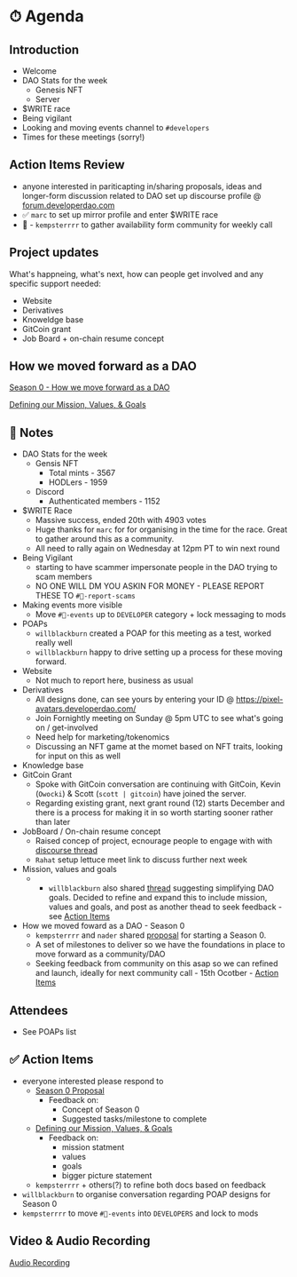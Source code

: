 # ⏱ Agenda

## Introduction

- Welcome
- DAO Stats for the week
  - Genesis NFT
  - Server
- $WRITE race
- Being vigilant
- Looking and moving events channel to `#developers`
- Times for these meetings (sorry!)

## Action Items Review

- anyone interested in pariticapting in/sharing proposals, ideas and longer-form
  discussion related to DAO set up discourse profile @
  [forum.developerdao.com](https://forum.developerdao.com/)
- ✅ `marc` to set up mirror profile and enter $WRITE race
- 🛑 - `kempsterrrr` to gather availability form community for weekly call

## Project updates

What's happneing, what's next, how can people get involved and any specific
support needed:

- Website
- Derivatives
- Knoweldge base
- GitCoin grant
- Job Board + on-chain resume concept

## How we moved forward as a DAO

[Season 0 - How we move forward as a DAO](https://forum.developerdao.com/t/how-we-move-forward-as-a-dao-seaon-0/56)

[Defining our Mission, Values, & Goals](https://forum.developerdao.com/t/defining-our-mission-values-goals/89)

## 📝 Notes

- DAO Stats for the week
  - Gensis NFT
    - Total mints - 3567
    - HODLers - 1959
  - Discord
    - Authenticated members - 1152
- $WRITE Race
  - Massive success, ended 20th with 4903 votes
  - Huge thanks for `marc` for for organising in the time for the race. Great to
    gather around this as a community.
  - All need to rally again on Wednesday at 12pm PT to win next round
- Being Vigilant
  - starting to have scammer impersonate people in the DAO trying to scam
    members
  - NO ONE WILL DM YOU ASKIN FOR MONEY - PLEASE REPORT THESE TO
    `#🚨-report-scams`
- Making events more visible
  - Move `#📆-events` up to `DEVELOPER` category + lock messaging to mods
- POAPs
  - `willblackburn` created a POAP for this meeting as a test, worked really
    well
  - `willblackburn` happy to drive setting up a process for these moving
    forward.
- Website
  - Not much to report here, business as usual
- Derivatives
  - All designs done, can see yours by entering your ID @
    https://pixel-avatars.developerdao.com/
  - Join Fornightly meeting on Sunday @ 5pm UTC to see what's going on /
    get-involved
  - Need help for marketing/tokenomics
  - Discussing an NFT game at the momet based on NFT traits, looking for input
    on this as well
- Knowledge base
- GitCoin Grant
  - Spoke with GitCoin conversation are continuing with GitCoin, Kevin
    (`Owocki`) & Scott (`scott | gitcoin`) have joined the server.
  - Regarding existing grant, next grant round (12) starts December and there is
    a process for making it in so worth starting sooner rather than later
- JobBoard / On-chain resume concept
  - Raised concep of project, ecnourage people to engage with with
    [discourse thread](https://forum.developerdao.com/t/job-board-concept/35/7)
  - `Rahat` setup lettuce meet link to discuss further next week
- Mission, values and goals
  - - `willblackburn` also shared
      [thread](https://forum.developerdao.com/t/on-focusing-the-vision-not-being-everything-for-everyone/50)
      suggesting simplifying DAO goals. Decided to refine and expand this to
      include mission, values and goals, and post as another thead to seek
      feedback - see [Action Items](#-action-items)
- How we moved foward as a DAO - Season 0
  - `kempsterrrr` and `nader` shared
    [proposal](https://forum.developerdao.com/t/how-we-move-forward-as-a-dao-season-0/56/12)
    for starting a Season 0.
  - A set of milestones to deliver so we have the foundations in place to move
    forward as a community/DAO
  - Seeking feedback from community on this asap so we can refined and launch,
    ideally for next community call - 15th Ocotber -
    [Action Items](#-action-items)

## Attendees

- See POAPs list

## ✅ Action Items

- everyone interested please respond to
  - [Season 0 Proposal](https://forum.developerdao.com/t/how-we-move-forward-as-a-dao-season-0/56/12)
    - Feedback on:
      - Concept of Season 0
      - Suggested tasks/milestone to complete
  - [Defining our Mission, Values, & Goals](https://forum.developerdao.com/t/defining-our-mission-values-goals/89)
    - Feedback on:
      - mission statment
      - values
      - goals
      - bigger picture statement
  - `kempsterrrr` + others(?) to refine both docs based on feedback
- `willblackburn` to organise conversation regarding POAP designs for Season 0
- `kempsterrrr` to move `#📆-events` into `DEVELOPERS` and lock to mods

## Video & Audio Recording

[Audio Recording](https://r.mee6.xyz/z7qo77pG8a)
